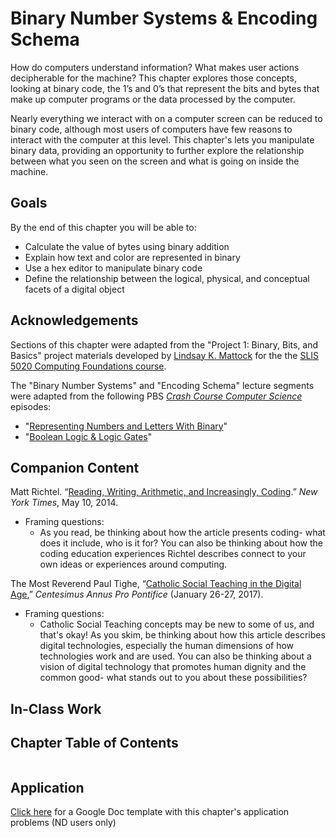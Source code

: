 # <i class="fa-solid fa-cubes" aria-hidden="true"></i> Binary Number Systems & Encoding Schema

How do computers understand information? What makes user actions decipherable for the machine? This chapter explores those concepts, looking at binary code, the 1’s and 0’s that represent the bits and bytes that make up computer programs or the data processed by the computer.

Nearly everything we interact with on a computer screen can be reduced to binary code, although most users of computers have few reasons to interact with the computer at this level. This chapter's lets you manipulate binary data, providing an opportunity to further explore the relationship between what you seen on the screen and what is going on inside the machine.

## Goals <i class="fa-solid fa-medal" aria-hidden="true"></i>

By the end of this chapter you will be able to:
-	Calculate the value of bytes using binary addition
-	Explain how text and color are represented in binary
-	Use a hex editor to manipulate binary code
-	Define the relationship between the logical, physical, and conceptual facets of a digital object

## Acknowledgements <i class="fa-solid fa-hands-clapping" aria-hidden="true"></i>

Sections of this chapter were adapted from the "Project 1: Binary, Bits, and Basics" project materials developed by [Lindsay K. Mattock](http://lindsaymattock.net/) for the the [SLIS 5020 Computing Foundations course](http://lindsaymattock.net/computingfoundations.html). 

The "Binary Number Systems" and "Encoding Schema" lecture segments were adapted from the following PBS *[Crash Course Computer Science](https://www.pbs.org/show/crash-course-computer-science/)* episodes:
- "[Representing Numbers and Letters With Binary](https://www.pbs.org/video/representing-numbers-and-letters-with-binary-crash-course-c-pgrlei/)"
- "[Boolean Logic & Logic Gates](https://www.pbs.org/video/boolean-logic-logic-gates-crash-course-computer-science-nobmpt/)"

## Companion Content <i class="fa-solid fa-bookmark" aria-hidden="true"></i>

Matt Richtel. “[Reading, Writing, Arithmetic, and Increasingly, Coding](https://www.nytimes.com/2014/05/11/us/reading-writing-arithmetic-and-lately-coding.html).” *New York Times*, May 10, 2014.
- Framing questions:
  * As you read, be thinking about how the article presents coding- what does it include, who is it for? You can also be thinking about how the coding education experiences Richtel describes connect to your own ideas or experiences around computing.

The Most Reverend Paul Tighe, “[Catholic Social Teaching in the Digital Age](https://www.centesimusannus.org/wp-content/uploads/2018/09/Tighe-ENG-1.pdf),”  *Centesimus Annus Pro Pontifice* (January 26-27, 2017).
- Framing questions:
  * Catholic Social Teaching concepts may be new to some of us, and that's okay! As you skim, be thinking about how this article describes digital technologies, especially the human dimensions of how technologies work and are used. You can also be thinking about a vision of digital technology that promotes human dignity and the common good- what stands out to you about these possibilities?
  
## In-Class Work <i class="fa-solid fa-chalkboard-user" aria-hidden="true"></i>



## Chapter Table of Contents <i class="fa-list-ul" aria-hidden="true"></i>

```{tableofcontents}
```

## Application <i class="fa-solid fa-clipboard-question" aria-hidden="true"></i>

[Click here](https://docs.google.com/document/d/172KM0g9zsvhJeeWzvUszeqCxfJOWMulwetfx8hLCu9M/copy) for a Google Doc template with this chapter's application problems (ND users only)